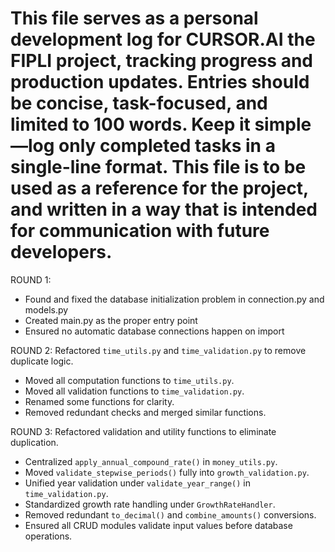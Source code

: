# This file serves as a personal development log for CURSOR.AI the FIPLI project, tracking progress and production updates. Entries should be concise, task-focused, and limited to 100 words. Keep it simple—log only completed tasks in a single-line format. This file is to be used as a reference for the project, and written in a way that is intended for communication with future developers.


ROUND 1: 
- Found and fixed the database initialization problem in connection.py and models.py
- Created main.py as the proper entry point
- Ensured no automatic database connections happen on import


ROUND 2: 
Refactored `time_utils.py` and `time_validation.py` to remove duplicate logic.
- Moved all computation functions to `time_utils.py`.
- Moved all validation functions to `time_validation.py`.
- Renamed some functions for clarity.
- Removed redundant checks and merged similar functions.


ROUND 3: 
Refactored validation and utility functions to eliminate duplication.
- Centralized `apply_annual_compound_rate()` in `money_utils.py`.
- Moved `validate_stepwise_periods()` fully into `growth_validation.py`.
- Unified year validation under `validate_year_range()` in `time_validation.py`.
- Standardized growth rate handling under `GrowthRateHandler`.
- Removed redundant `to_decimal()` and `combine_amounts()` conversions.
- Ensured all CRUD modules validate input values before database operations.



